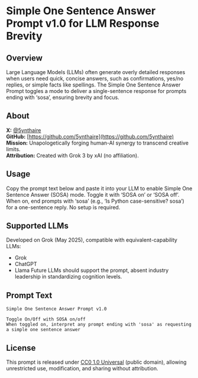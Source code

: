 ﻿# Simple One Sentence Answer Prompt v1.0 for LLM Response Brevity

## Overview

Large Language Models (LLMs) often generate overly detailed responses when users need quick, concise answers, such as confirmations, yes/no replies, or simple facts like spellings. The Simple One Sentence Answer Prompt toggles a mode to deliver a single-sentence response for prompts ending with ‘sosa’, ensuring brevity and focus.

## About

**X:** [@5ynthaire](https://x.com/5ynthaire)  
**GitHub:** [https://github.com/5ynthaire](https://github.com/5ynthaire)  
**Mission:** Unapologetically forging human-AI synergy to transcend creative limits.  
**Attribution:** Created with Grok 3 by xAI (no affiliation).

## Usage

Copy the prompt text below and paste it into your LLM to enable Simple One Sentence Answer (SOSA) mode. Toggle it with ‘SOSA on’ or ‘SOSA off’. When on, end prompts with ‘sosa’ (e.g., ‘Is Python case-sensitive? sosa’) for a one-sentence reply. No setup is required.

## Supported LLMs

Developed on Grok (May 2025), compatible with equivalent-capability LLMs:
- Grok
- ChatGPT
- Llama
Future LLMs should support the prompt, absent industry leadership in standardizing cognition levels.

## Prompt Text
```
Simple One Sentence Answer Prompt v1.0

Toggle On/Off with SOSA on/off
When toggled on, interpret any prompt ending with 'sosa' as requesting a simple one sentence answer
```

## License

This prompt is released under [CC0 1.0 Universal](LICENSE) (public domain), allowing unrestricted use, modification, and sharing without attribution.
